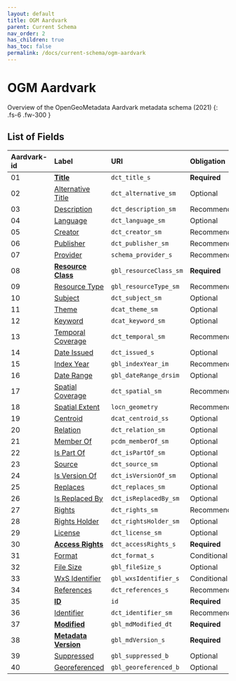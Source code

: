 ```yaml
---
layout: default
title: OGM Aardvark
parent: Current Schema
nav_order: 2
has_children: true
has_toc: false
permalink: /docs/current-schema/ogm-aardvark
---
```


# OGM Aardvark

Overview of the OpenGeoMetadata Aardvark metadata schema (2021)
{: .fs-6 .fw-300 }


## List of Fields

| Aardvark-id     | Label                  | URI                | Obligation  |
|:----------------|:-----------------------|:-------------------|:------------|
| 01 | **[Title](https://opengeometadata.github.io/docs/aardvarkSchema/title)**                       | `dct_title_s`          | <span class="text-red-300">**Required**</span> |
| 02 | [Alternative Title](https://opengeometadata.github.io/docs/aardvarkSchema/alternative-title)   | `dct_alternative_sm`   | Optional    |
| 03 | [Description](https://opengeometadata.github.io/docs/aardvarkSchema/description)               | `dct_description_sm`   | Recommended |
| 04 | [Language](https://opengeometadata.github.io/docs/aardvarkSchema/language)                     | `dct_language_sm`      | Optional    |
| 05 | [Creator](https://opengeometadata.github.io/docs/aardvarkSchema/creator)                       | `dct_creator_sm`       | Recommended |
| 06 | [Publisher](https://opengeometadata.github.io/docs/aardvarkSchema/publisher)                   | `dct_publisher_sm`     | Recommended |
| 07 | [Provider](https://opengeometadata.github.io/docs/aardvarkSchema/provider)                     | `schema_provider_s`    | Recommended |
| 08 | **[Resource Class](https://opengeometadata.github.io/docs/aardvarkSchema/resource-class)**     | `gbl_resourceClass_sm` | <span class="text-red-300">**Required**</span> |
| 09 | [Resource Type](https://opengeometadata.github.io/docs/aardvarkSchema/resource-type)           | `gbl_resourceType_sm`  | Recommended |
| 10 | [Subject](https://opengeometadata.github.io/docs/aardvarkSchema/subject)                       | `dct_subject_sm`       | Optional    |
| 11 | [Theme](https://opengeometadata.github.io/docs/aardvarkSchema/theme)                           | `dcat_theme_sm`        | Optional    |
| 12 | [Keyword](https://opengeometadata.github.io/docs/aardvarkSchema/keyword)                       | `dcat_keyword_sm`      | Optional    |
| 13 | [Temporal Coverage](https://opengeometadata.github.io/docs/aardvarkSchema/temporal-coverage)   | `dct_temporal_sm`      | Recommended |
| 14 | [Date Issued](https://opengeometadata.github.io/docs/aardvarkSchema/date-issued)               | `dct_issued_s`         | Optional    |
| 15 | [Index Year](https://opengeometadata.github.io/docs/aardvarkSchema/index-year)                 | `gbl_indexYear_im`     | Recommended |
| 16 | [Date Range](https://opengeometadata.github.io/docs/aardvarkSchema/date-range)                 | `gbl_dateRange_drsim`  | Optional    |
| 17 | [Spatial Coverage](https://opengeometadata.github.io/docs/aardvarkSchema/spatial-coverage)     | `dct_spatial_sm`       | Recommended |
| 18 | [Spatial Extent](https://opengeometadata.github.io/docs/aardvarkSchema/spatial-extent)         | `locn_geometry`        | Recommended |
| 19 | [Centroid](https://opengeometadata.github.io/docs/aardvarkSchema/centroid)                     | `dcat_centroid_ss`     | Optional    |
| 20 | [Relation](https://opengeometadata.github.io/docs/aardvarkSchema/relation)                     | `dct_relation_sm`      | Optional    |
| 21 | [Member Of](https://opengeometadata.github.io/docs/aardvarkSchema/member-of)                   | `pcdm_memberOf_sm`     | Optional    |
| 22 | [Is Part Of](https://opengeometadata.github.io/docs/aardvarkSchema/is-part-of)                 | `dct_isPartOf_sm`      | Optional    |
| 23 | [Source](https://opengeometadata.github.io/docs/aardvarkSchema/source)                         | `dct_source_sm`        | Optional    |
| 24 | [Is Version Of](https://opengeometadata.github.io/docs/aardvarkSchema/is-version-of)           | `dct_isVersionOf_sm`   | Optional    |
| 25 | [Replaces](https://opengeometadata.github.io/docs/aardvarkSchema/replaces)                     | `dct_replaces_sm`      | Optional    |
| 26 | [Is Replaced By](https://opengeometadata.github.io/docs/aardvarkSchema/is-replaced-by)         | `dct_isReplacedBy_sm`  | Optional    |
| 27 | [Rights](https://opengeometadata.github.io/docs/aardvarkSchema/rights)                         | `dct_rights_sm`        | Recommended |
| 28 | [Rights Holder](https://opengeometadata.github.io/docs/aardvarkSchema/rights-holder)           | `dct_rightsHolder_sm`  | Optional    |
| 29 | [License](https://opengeometadata.github.io/docs/aardvarkSchema/license)                       | `dct_license_sm`       | Optional    |
| 30 | **[Access Rights](https://opengeometadata.github.io/docs/aardvarkSchema/access-rights)**       | `dct_accessRights_s`   | <span class="text-red-300">**Required**</span> |
| 31 | [Format](https://opengeometadata.github.io/docs/aardvarkSchema/format)                         | `dct_format_s`         | Conditional |
| 32 | [File Size](https://opengeometadata.github.io/docs/aardvarkSchema/file-size)                   | `gbl_fileSize_s`       | Optional    |
| 33 | [WxS Identifier](https://opengeometadata.github.io/docs/aardvarkSchema/wxs-identifier)         | `gbl_wxsIdentifier_s`  | Conditional |
| 34 | [References](https://opengeometadata.github.io/docs/aardvarkSchema/references)                 | `dct_references_s`     | Recommended |
| 35 | **[ID](https://opengeometadata.github.io/docs/aardvarkSchema/id)**                             | `id`                   | <span class="text-red-300">**Required**</span> |
| 36 | [Identifier](https://opengeometadata.github.io/docs/aardvarkSchema/identifier)                 | `dct_identifier_sm`    | Recommended |
| 37 | **[Modified](https://opengeometadata.github.io/docs/aardvarkSchema/modified)**                 | `gbl_mdModified_dt`    | <span class="text-red-300">**Required**</span> |
| 38 | **[Metadata Version](https://opengeometadata.github.io/docs/aardvarkSchema/metadata-version)** | `gbl_mdVersion_s`      | <span class="text-red-300">**Required**</span> |
| 39 | [Suppressed](https://opengeometadata.github.io/docs/aardvarkSchema/suppressed)                 | `gbl_suppressed_b`     | Optional    |
| 40 | [Georeferenced](https://opengeometadata.github.io/docs/aardvarkSchema/georeferenced)           | `gbl_georeferenced_b`  | Optional    |
